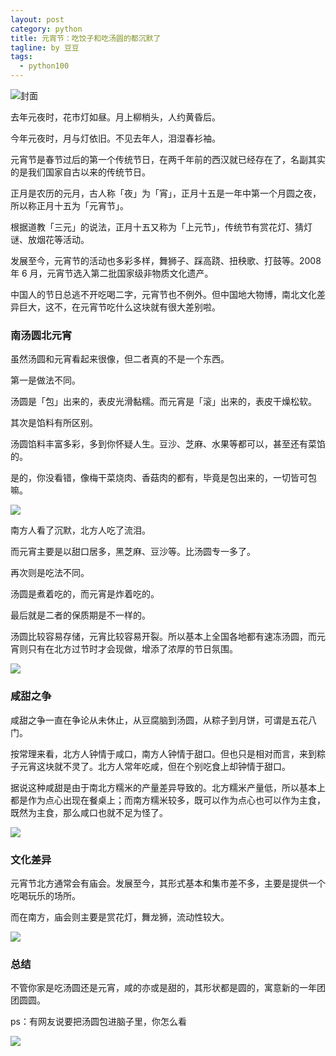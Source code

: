 ```yaml
---
layout: post
category: python
title: 元宵节：吃饺子和吃汤圆的都沉默了
tagline: by 豆豆
tags: 
  - python100
---
```


![封面](https://raw.githubusercontent.com/JustDoPython/justdopython.github.io/master/assets/images/2022/02/Lantern-Festival/logo.png)

去年元夜时，花市灯如昼。月上柳梢头，人约黄昏后。

今年元夜时，月与灯依旧。不见去年人，泪湿春衫袖。

元宵节是春节过后的第一个传统节日，在两千年前的西汉就已经存在了，名副其实的是我们国家自古以来的传统节日。

正月是农历的元月，古人称「夜」为「宵」，正月十五是一年中第一个月圆之夜，所以称正月十五为「元宵节」。

根据道教「三元」的说法，正月十五又称为「上元节」，传统节有赏花灯、猜灯谜、放烟花等活动。

发展至今，元宵节的活动也多彩多样，舞狮子、踩高跷、扭秧歌、打鼓等。2008 年 6 月，元宵节选入第二批国家级非物质文化遗产。

中国人的节日总逃不开吃喝二字，元宵节也不例外。但中国地大物博，南北文化差异巨大，这不，在元宵节吃什么这块就有很大差别啦。

### 南汤圆北元宵

虽然汤圆和元宵看起来很像，但二者真的不是一个东西。

第一是做法不同。

汤圆是「包」出来的，表皮光滑黏糯。而元宵是「滚」出来的，表皮干燥松软。

其次是馅料有所区别。

汤圆馅料丰富多彩，多到你怀疑人生。豆沙、芝麻、水果等都可以，甚至还有菜馅的。

是的，你没看错，像梅干菜烧肉、香菇肉的都有，毕竟是包出来的，一切皆可包嘛。

![](https://raw.githubusercontent.com/JustDoPython/justdopython.github.io/master/assets/images/2022/02/Lantern-Festival/001.png)

南方人看了沉默，北方人吃了流泪。

而元宵主要是以甜口居多，黑芝麻、豆沙等。比汤圆专一多了。

再次则是吃法不同。

汤圆是煮着吃的，而元宵是炸着吃的。

最后就是二者的保质期是不一样的。

汤圆比较容易存储，元宵比较容易开裂。所以基本上全国各地都有速冻汤圆，而元宵则只有在北方过节时才会现做，增添了浓厚的节日氛围。

![](https://raw.githubusercontent.com/JustDoPython/justdopython.github.io/master/assets/images/2022/02/Lantern-Festival/001.png)

### 咸甜之争

咸甜之争一直在争论从未休止，从豆腐脑到汤圆，从粽子到月饼，可谓是五花八门。

按常理来看，北方人钟情于咸口，南方人钟情于甜口。但也只是相对而言，来到粽子元宵这块就不灵了。北方人常年吃咸，但在个别吃食上却钟情于甜口。

据说这种咸甜是由于南北方糯米的产量差异导致的。北方糯米产量低，所以基本上都是作为点心出现在餐桌上；而南方糯米较多，既可以作为点心也可以作为主食，既然为主食，那么咸口也就不足为怪了。

![](https://raw.githubusercontent.com/JustDoPython/justdopython.github.io/master/assets/images/2022/02/Lantern-Festival/003.png)

### 文化差异

元宵节北方通常会有庙会。发展至今，其形式基本和集市差不多，主要是提供一个吃喝玩乐的场所。

而在南方，庙会则主要是赏花灯，舞龙狮，流动性较大。

![](https://raw.githubusercontent.com/JustDoPython/justdopython.github.io/master/assets/images/2022/02/Lantern-Festival/004.png)

### 总结

不管你家是吃汤圆还是元宵，咸的亦或是甜的，其形状都是圆的，寓意新的一年团团圆圆。

ps：有网友说要把汤圆包进脑子里，你怎么看

![](https://raw.githubusercontent.com/JustDoPython/justdopython.github.io/master/assets/images/2022/02/Lantern-Festival/005.png)